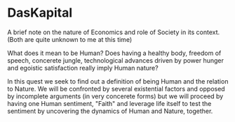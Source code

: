 # DasKapital
A brief note on the nature of Economics and role of Society in its context.
(Both are quite unknown to me at this time)

What does it mean to be Human? Does having a healthy body, freedom of speech, concerete jungle, technological advances driven by power hunger and egoistic satisfaction really imply Human nature?

In this quest we seek to find out a definition of being Human and the relation to Nature.  We will be confronted by several existential factors and opposed by incomplete arguments (in very concerete forms) but we will proceed by having one Human sentiment, "Faith" and leverage life itself to test the sentiment by uncovering the dynamics of Human and Nature, together.   
